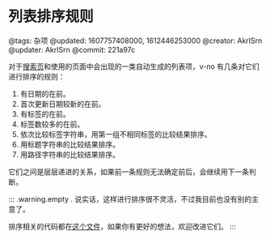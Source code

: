 # 列表排序规则

@tags: 杂项
@updated: 1607757408000, 1612446253000
@creator: AkrISrn
@updater: AkrISrn
@commit: 221a97c

对于[搜索页](/zh/search.md "#")和使用[](/zh/docs/list.md "#")的页面中会出现的一类自动生成的列表项，v-no 有几条对它们进行排序的规则：

1. 有日期的在前。
1. 首次更新日期较新的在前。
1. 有标签的在前。
1. 标签数较多的在前。
1. 依次比较标签字符串，用第一组不相同标签的比较结果排序。
1. 用标题字符串的比较结果排序。
1. 用路径字符串的比较结果排序。

它们之间是层层递进的关系，如果前一条规则无法确定前后，会继续用下一条判断。

::: .warning.empty .
说实话，这样进行排序很不灵活，不过我目前也没有别的主意了。

排序相关的代码都在[这个文件](https://github.com/akrisrn/v-no/blob/master/src/ts/async/compare.ts)，如果你有更好的想法，欢迎改进它们。
:::
